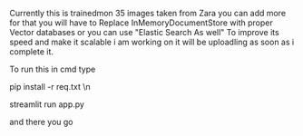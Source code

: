Currently this is trainedmon 35 images taken from Zara you can add more for that you will have to Replace InMemoryDocumentStore with proper Vector databases or you can use "Elastic Search As well"
To improve its speed and make it scalable i am working on it will be uploadling as soon as i complete it.

To run this 
in cmd type

pip install -r req.txt \n


streamlit run app.py

and there you go

